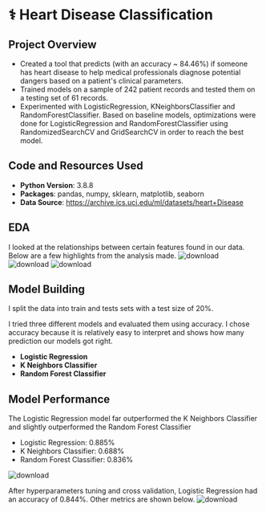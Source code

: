 # ⚕️ Heart Disease Classification
## Project Overview
* Created a tool that predicts (with an accuracy ~ 84.46%) if someone has heart disease to help medical professionals diagnose potential dangers based on a patient's clinical parameters.
* Trained models on a sample of 242 patient records and tested them on a testing set of 61 records.
* Experimented with LogisticRegression, KNeighborsClassifier and RandomForestClassifier. Based on baseline models, optimizations were done for LogisticRegression and RandomForestClassifier using RandomizedSearchCV and GridSearchCV in order to reach the best model.
## Code and Resources Used
* **Python Version**: 3.8.8
* **Packages**: pandas, numpy, sklearn, matplotlib, seaborn
* **Data Source**: https://archive.ics.uci.edu/ml/datasets/heart+Disease
## EDA
I looked at the relationships between certain features found in our data. Below are a few highlights from the analysis made.
![download](https://user-images.githubusercontent.com/79250297/187205473-dfd0ab87-01ee-438e-a4d7-e16c2a1b7fec.png)
![download](https://user-images.githubusercontent.com/79250297/187205571-80406248-3512-4163-99dc-d113208cfe2c.png)
![download](https://user-images.githubusercontent.com/79250297/187205592-8e0acbda-af37-4630-8527-f2824001d5df.png)
## Model Building
I split the data into train and tests sets with a test size of 20%.

I tried three different models and evaluated them using accuracy. I chose accuracy because it is relatively easy to interpret and shows how many prediction our models got right. 

* **Logistic Regression**
* **K Neighbors Classifier**
* **Random Forest Classifier**

## Model Performance
The Logistic Regression model far outperformed the K Neighbors Classifier and slightly outperformed the Random Forest Classifier

* Logistic Regression: 0.885%
* K Neighbors Classifier: 0.688%
* Random Forest Classifier: 0.836%

![download](https://user-images.githubusercontent.com/79250297/187207300-9fcf74b8-a06a-4d02-9655-ae10bd223087.png)

After hyperparameters tuning and cross validation, Logistic Regression had an accuracy of 0.844%. Other metrics are shown below.
![download](https://user-images.githubusercontent.com/79250297/187207798-8cd63454-48fd-43dd-9533-99177fb742e2.png)
